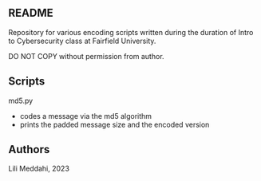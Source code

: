README
------
Repository for various encoding scripts written during the duration of Intro to Cybersecurity class at Fairfield University.

DO NOT COPY without permission from author.

Scripts
--------
md5.py
- codes a message via the md5 algorithm
- prints the padded message size and the encoded version

Authors
--------
Lili Meddahi, 2023

